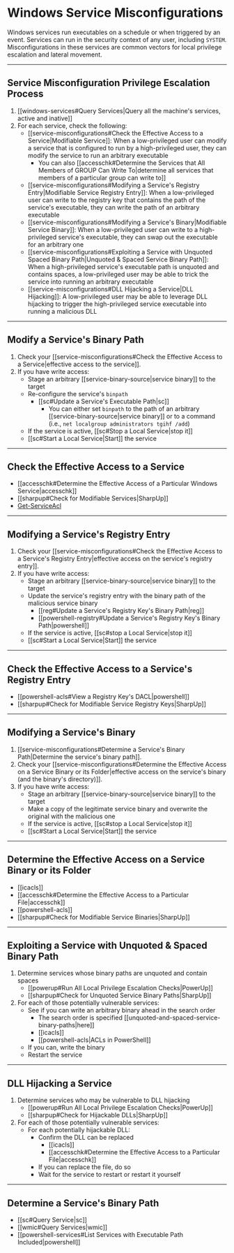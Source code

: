 # Windows Service Misconfigurations

Windows services run executables on a schedule or when triggered by an event. Services can run in the security context of any user, including `SYSTEM`. Misconfigurations in these services are common vectors for local privilege escalation and lateral movement.

---

## Service Misconfiguration Privilege Escalation Process

1. [[windows-services#Query Services|Query all the machine's services, active and inative]]
2. For each service, check the following:
	- [[service-misconfigurations#Check the Effective Access to a Service|Modifiable Service]]: When a low-privileged user can modify a service that is configured to run by a high-privileged user, they can modify the service to run an arbitrary executable
		- You can also [[accesschk#Determine the Services that All Members of GROUP Can Write To|determine all services that members of a particular group can write to]]
	- [[service-misconfigurations#Modifying a Service's Registry Entry|Modifiable Service Registry Entry]]: When a low-privileged user can write to the registry key that contains the path of the service's executable, they can write the path of an arbitrary executable
	- [[service-misconfigurations#Modifying a Service's Binary|Modifiable Service Binary]]: When a low-privileged user can write to a high-privileged service's executable, they can swap out the executable for an arbitrary one
	- [[service-misconfigurations#Exploiting a Service with Unquoted Spaced Binary Path|Unquoted & Spaced Service Binary Path]]: When a high-privileged service's executable path is unquoted and contains spaces, a low-privileged user may be able to trick the service into running an arbitrary executable
	- [[service-misconfigurations#DLL Hijacking a Service|DLL Hijacking]]: A low-privileged user may be able to leverage DLL hijacking to trigger the high-privileged service executable into running a malicious DLL

---

## Modify a Service's Binary Path

1. Check your [[service-misconfigurations#Check the Effective Access to a Service|effective access to the service]].
2. If you have write access:
	- Stage an arbitrary [[service-binary-source|service binary]] to the target
	- Re-configure the service's `binpath`
		- [[sc#Update a Service's Executable Path|sc]]
			- You can either set `binpath` to the path of an arbitrary [[service-binary-source|service binary]] or to a command (i.e., `net localgroup administrators tgihf /add`)
	- If the service is active, [[sc#Stop a Local Service|stop it]]
	- [[sc#Start a Local Service|Start]] the service

---

## Check the Effective Access to a Service

- [[accesschk#Determine the Effective Access of a Particular Windows Service|accesschk]]
- [[sharpup#Check for Modifiable Services|SharpUp]]
- [Get-ServiceAcl](https://rohnspowershellblog.wordpress.com/2013/03/19/viewing-service-acls/)

---

## Modifying a Service's Registry Entry

1. Check your [[service-misconfigurations#Check the Effective Access to a Service's Registry Entry|effective access on the service's registry entry]].
2. If you have write access:
	- Stage an arbitrary [[service-binary-source|service binary]] to the target
	- Update the service's registry entry with the binary path of the malicious service binary
		- [[reg#Update a Service's Registry Key's Binary Path|reg]]
		- [[powershell-registry#Update a Service's Registry Key's Binary Path|powershell]]
	- If the service is active, [[sc#stop a Local Service|stop it]]
	- [[sc#Start a Local Service|Start]] the service

---

## Check the Effective Access to a Service's Registry Entry

- [[powershell-acls#View a Registry Key's DACL|powershell]]
- [[sharpup#Check for Modifiable Service Registry Keys|SharpUp]]

---

## Modifying a Service's Binary

1. [[service-misconfigurations#Determine a Service's Binary Path|Determine the service's binary path]].
2. Check your [[service-misconfigurations#Determine the Effective Access on a Service Binary or its Folder|effective access on the service's binary (and the binary's directory)]].
3. If you have write access:
	- Stage an arbitrary [[service-binary-source|service binary]] to the target
	- Make a copy of the legitimate service binary and overwrite the original with the malicious one
	- If the service is active, [[sc#stop a Local Service|stop it]]
	- [[sc#Start a Local Service|Start]] the service

---

## Determine the Effective Access on a Service Binary or its Folder

- [[icacls]]
- [[accesschk#Determine the Effective Access to a Particular File|accesschk]]
- [[powershell-acls]]
- [[sharpup#Check for Modifiable Service Binaries|SharpUp]]

---

## Exploiting a Service with Unquoted & Spaced Binary Path

1. Determine services whose binary paths are unquoted and contain spaces
	- [[powerup#Run All Local Privilege Escalation Checks|PowerUp]]
	- [[sharpup#Check for Unquoted Service Binary Paths|SharpUp]]
2. For each of those potentially vulnerable services:
	- See if you can write an arbitrary binary ahead in the search order
		- The search order is specified [[unquoted-and-spaced-service-binary-paths|here]]
		- [[icacls]]
		- [[powershell-acls|ACLs in PowerShell]]
	- If you can, write the binary
	- Restart the service

---

## DLL Hijacking a Service

1. Determine services who may be vulnerable to DLL hijacking
	- [[powerup#Run All Local Privilege Escalation Checks|PowerUp]]
	- [[sharpup#Check for Hijackable DLLs|SharpUp]]
2. For each of those potentially vulnerable services:
	- For each potentially hijackable DLL:
		- Confirm the DLL can be replaced
			- [[icacls]]
			- [[accesschk#Determine the Effective Access to a Particular File|accesschk]]
		- If you can replace the file, do so
		- Wait for the service to restart or restart it yourself
	
---

## Determine a Service's Binary Path

- [[sc#Query Service|sc]]
- [[wmic#Query Services|wmic]]
- [[powershell-services#List Services with Executable Path Included|powershell]]
